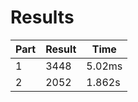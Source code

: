 # Results

| Part | Result | Time |
| --- | --- | --- |
| 1 | 3448 | 5.02ms |
| 2 | 2052 | 1.862s |
